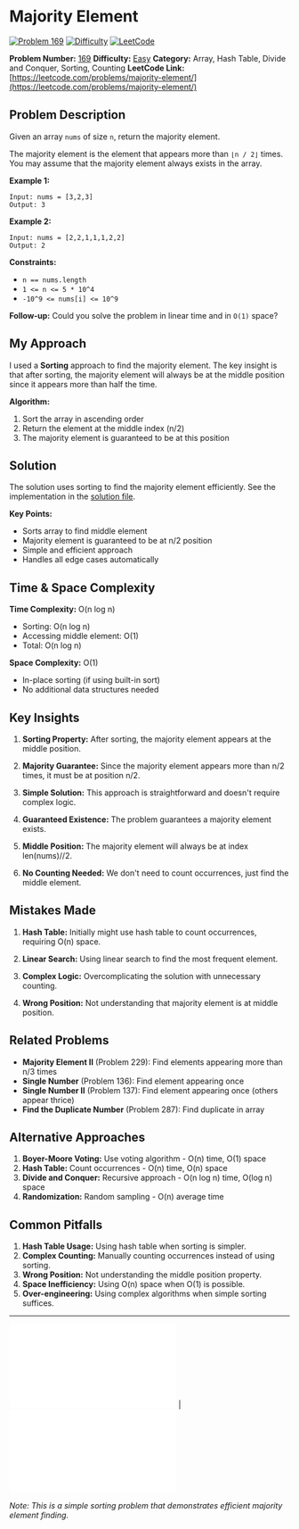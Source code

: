 # Majority Element

[![Problem 169](https://img.shields.io/badge/Problem-169-blue?style=for-the-badge&logo=leetcode)](https://leetcode.com/problems/majority-element/)
[![Difficulty](https://img.shields.io/badge/Difficulty-Easy-green?style=for-the-badge)](https://leetcode.com/problemset/?difficulty=EASY)
[![LeetCode](https://img.shields.io/badge/LeetCode-View%20Problem-orange?style=for-the-badge&logo=leetcode)](https://leetcode.com/problems/majority-element/)

**Problem Number:** [169](https://leetcode.com/problems/majority-element/)
**Difficulty:** [Easy](https://leetcode.com/problemset/?difficulty=EASY)
**Category:** Array, Hash Table, Divide and Conquer, Sorting, Counting
**LeetCode Link:** [https://leetcode.com/problems/majority-element/](https://leetcode.com/problems/majority-element/)

## Problem Description

Given an array `nums` of size `n`, return the majority element.

The majority element is the element that appears more than `⌊n / 2⌋` times. You may assume that the majority element always exists in the array.

**Example 1:**
```
Input: nums = [3,2,3]
Output: 3
```

**Example 2:**
```
Input: nums = [2,2,1,1,1,2,2]
Output: 2
```

**Constraints:**
- `n == nums.length`
- `1 <= n <= 5 * 10^4`
- `-10^9 <= nums[i] <= 10^9`

**Follow-up:** Could you solve the problem in linear time and in `O(1)` space?

## My Approach

I used a **Sorting** approach to find the majority element. The key insight is that after sorting, the majority element will always be at the middle position since it appears more than half the time.

**Algorithm:**
1. Sort the array in ascending order
2. Return the element at the middle index (n/2)
3. The majority element is guaranteed to be at this position

## Solution

The solution uses sorting to find the majority element efficiently. See the implementation in the [solution file](../exercises/169.majority-element.py).

**Key Points:**
- Sorts array to find middle element
- Majority element is guaranteed to be at n/2 position
- Simple and efficient approach
- Handles all edge cases automatically

## Time & Space Complexity

**Time Complexity:** O(n log n)
- Sorting: O(n log n)
- Accessing middle element: O(1)
- Total: O(n log n)

**Space Complexity:** O(1)
- In-place sorting (if using built-in sort)
- No additional data structures needed

## Key Insights

1. **Sorting Property:** After sorting, the majority element appears at the middle position.

2. **Majority Guarantee:** Since the majority element appears more than n/2 times, it must be at position n/2.

3. **Simple Solution:** This approach is straightforward and doesn't require complex logic.

4. **Guaranteed Existence:** The problem guarantees a majority element exists.

5. **Middle Position:** The majority element will always be at index len(nums)//2.

6. **No Counting Needed:** We don't need to count occurrences, just find the middle element.

## Mistakes Made

1. **Hash Table:** Initially might use hash table to count occurrences, requiring O(n) space.

2. **Linear Search:** Using linear search to find the most frequent element.

3. **Complex Logic:** Overcomplicating the solution with unnecessary counting.

4. **Wrong Position:** Not understanding that majority element is at middle position.

## Related Problems

- **Majority Element II** (Problem 229): Find elements appearing more than n/3 times
- **Single Number** (Problem 136): Find element appearing once
- **Single Number II** (Problem 137): Find element appearing once (others appear thrice)
- **Find the Duplicate Number** (Problem 287): Find duplicate in array

## Alternative Approaches

1. **Boyer-Moore Voting:** Use voting algorithm - O(n) time, O(1) space
2. **Hash Table:** Count occurrences - O(n) time, O(n) space
3. **Divide and Conquer:** Recursive approach - O(n log n) time, O(log n) space
4. **Randomization:** Random sampling - O(n) average time

## Common Pitfalls

1. **Hash Table Usage:** Using hash table when sorting is simpler.
2. **Complex Counting:** Manually counting occurrences instead of using sorting.
3. **Wrong Position:** Not understanding the middle position property.
4. **Space Inefficiency:** Using O(n) space when O(1) is possible.
5. **Over-engineering:** Using complex algorithms when simple sorting suffices.

---

[![Back to Index](../../README.md#-problem-index)](../../README.md#-problem-index) | [![View Solution](../exercises/169.majority-element.py)](../exercises/169.majority-element.py)

*Note: This is a simple sorting problem that demonstrates efficient majority element finding.*
